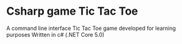 # Csharp game Tic Tac Toe

A command line interface Tic Tac Toe game developed for learning purposes
Written in c# (.NET Core 5.0)
